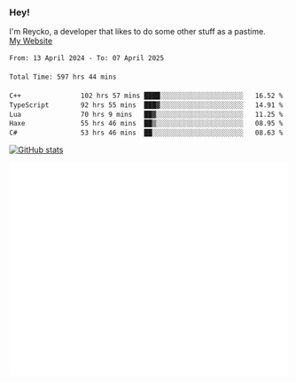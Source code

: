 ### Hey!
I'm Reycko, a developer that likes to do some other stuff as a pastime.  
[My Website](https://reycko.root.sx)

<!--START_SECTION:wakasection-->

```txt
From: 13 April 2024 - To: 07 April 2025

Total Time: 597 hrs 44 mins

C++               102 hrs 57 mins ████░░░░░░░░░░░░░░░░░░░░░   16.52 %
TypeScript        92 hrs 55 mins  ███▓░░░░░░░░░░░░░░░░░░░░░   14.91 %
Lua               70 hrs 9 mins   ██▓░░░░░░░░░░░░░░░░░░░░░░   11.25 %
Haxe              55 hrs 46 mins  ██▒░░░░░░░░░░░░░░░░░░░░░░   08.95 %
C#                53 hrs 46 mins  ██░░░░░░░░░░░░░░░░░░░░░░░   08.63 %
```

<!--END_SECTION:wakasection-->

[![GitHub stats](https://github-readme-stats.vercel.app/api?username=Reycko&show_icons=true&theme=dark&hide_title=true&count_private=true)](https://github.com/anuraghazra/github-readme-stats)

![Metrics](/github-metrics.svg)
